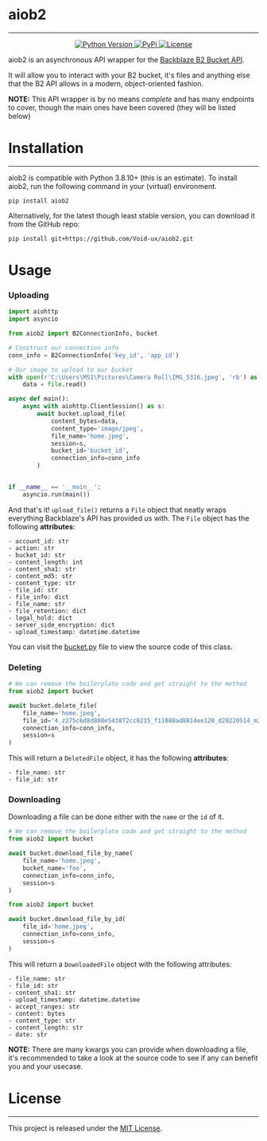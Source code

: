 # aiob2

---

<p align="center">
  <a href="https://www.python.org/downloads/">
    <img alt="Python Version" src="https://img.shields.io/badge/python-3.8.10-blue.svg?color=3776AB&style=for-the-badge">
  </a>
  <a href="https://pypi.org/project/aiob2/">
     <img src="https://img.shields.io/pypi/v/aiob2?color=8BC34A&style=for-the-badge" alt="PyPi">
  </a>
  <a href="https://opensource.org/licenses/MIT">
     <img src="https://img.shields.io/pypi/l/aiob2?color=C0C0C0&style=for-the-badge" alt="License">
  </a>
</p>

aiob2 is an asynchronous API wrapper for the [Backblaze B2 Bucket API](https://www.backblaze.com/b2/docs/calling.html).

It will allow you to interact with your B2 bucket, it's files and anything else that the B2 API allows in a modern, object-oriented fashion.

__**NOTE:**__ This API wrapper is by no means *complete* and has many endpoints to cover, though the main ones have been covered (they will be listed below)

# Installation

---

aiob2 is compatible with Python 3.8.10+ (this is an estimate). To install aiob2, run the following command in your (virtual) environment.
```
pip install aiob2
```
Alternatively, for the latest though least stable version, you can download it from the GitHub repo:
```
pip install git+https://github.com/Void-ux/aiob2.git
```

# Usage

### Uploading
```python
import aiohttp
import asyncio

from aiob2 import B2ConnectionInfo, bucket

# Construct our connection info
conn_info = B2ConnectionInfo('key_id', 'app_id')

# Our image to upload to our bucket
with open(r'C:\Users\MS1\Pictures\Camera Roll\IMG_5316.jpeg', 'rb') as file:
    data = file.read()

async def main():
    async with aiohttp.ClientSession() as s:
        await bucket.upload_file(
            content_bytes=data,
            content_type='image/jpeg',
            file_name='home.jpeg',
            session=s,
            bucket_id='bucket_id',
            connection_info=conn_info
        )


if __name__ == '__main__':
    asyncio.run(main())
```

And that's it! `upload_file()` returns a `File` object that neatly wraps everything Backblaze's API has provided us with. The `File` object has the following **attributes**:
```
- account_id: str
- action: str
- bucket_id: str
- content_length: int
- content_sha1: str
- content_md5: str
- content_type: str
- file_id: str
- file_info: dict
- file_name: str
- file_retention: dict
- legal_hold: dict
- server_side_encryption: dict
- upload_timestamp: datetime.datetime
```
You can visit the [bucket.py](https://github.com/Void-ux/aiob2/aiob2/bucket.py#L20-L66) file to view the source code of this class.

### Deleting

```python
# We can remove the boilerplate code and get straight to the method
from aiob2 import bucket

await bucket.delete_file(
    file_name='home.jpeg',
    file_id='4_z275c6d8d808e543872cc0215_f11088ad8814ee120_d20220514_m211709_c002_v0001096_t0019_u01652563029709',
    connection_info=conn_info,
    session=s
)
```
This will return a `DeletedFile` object, it has the following **attributes**:
```
- file_name: str
- file_id: str
```


### Downloading
Downloading a file can be done either with the `name` or the `id` of it.

```python
# We can remove the boilerplate code and get straight to the method
from aiob2 import bucket

await bucket.download_file_by_name(
    file_name='home.jpeg',
    bucket_name='foo',
    connection_info=conn_info,
    session=s
)
```

```python
from aiob2 import bucket

await bucket.download_file_by_id(
    file_id='home.jpeg',
    connection_info=conn_info,
    session=s
)
```
This will return a `DownloadedFile` object with the following attributes:
```
- file_name: str
- file_id: str
- content_sha1: str
- upload_timestamp: datetime.datetime
- accept_ranges: str
- content: bytes
- content_type: str
- content_length: str
- date: str
```
**NOTE:** There are many kwargs you can provide when downloading a file, it's recommended to take a look at the source 
code to see if any can benefit you and your usecase.

# License

---

This project is released under the [MIT License](https://opensource.org/licenses/MIT).